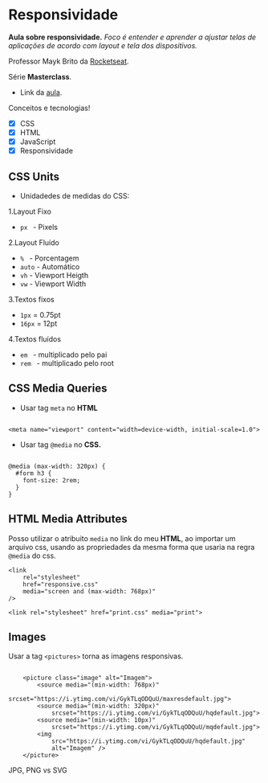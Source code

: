 # Responsividade

**Aula sobre responsividade.** 
*Foco é entender e aprender a ajustar telas de aplicações de acordo com layout e tela dos dispositivos.*

Professor Mayk Brito da [Rocketseat](https://rocketseat.com.br/).

Série **Masterclass**.

- Link da [aula](https://www.youtube.com/watch?v=H91DhKPjhPk).


Conceitos e tecnologias!
- [X] CSS
- [X] HTML
- [X] JavaScript
- [X] Responsividade

## CSS Units

- Unidadedes de medidas do CSS:

1.Layout Fixo
- ``` px  ``` - Pixels

2.Layout Fluído
- ``` %  ``` - Porcentagem
- ``` auto ``` - Automático
- ` vh ` - Viewport Heigth
- ` vw ` - Viewport Width

3.Textos fixos
- ``` 1px ``` = 0.75pt
- ``` 16px ``` = 12pt

4.Textos fluídos
- ``` em  ``` - multiplicado pelo pai
- ``` rem  ``` - multiplicado pelo root


## CSS Media Queries

- Usar tag `meta` no **HTML**

```

<meta name="viewport" content="width=device-width, initial-scale=1.0">

```

- Usar tag `@media` no **CSS.**

```

@media (max-width: 320px) {
  #form h3 {
    font-size: 2rem;
  }
}

```




## HTML Media Attributes

Posso utilizar o atribuito `media` no link do meu **HTML**, ao importar um arquivo css, usando as 
propriedades da mesma forma que usaria na regra `@media` do css.

```
<link 
    rel="stylesheet"
    href="responsive.css" 
    media="screen and (max-width: 768px)"
/>

<link rel="stylesheet" href="print.css" media="print">

```



## Images

Usar a tag `<pictures>` torna as imagens responsivas.


``` 

    <picture class="image" alt="Imagem"> 
        <source media="(min-width: 768px)" 
            srcset="https://i.ytimg.com/vi/GykTLqODQuU/maxresdefault.jpg">
        <source media="(min-width: 320px)" 
            srcset="https://i.ytimg.com/vi/GykTLqODQuU/hqdefault.jpg">
        <source media="(min-width: 10px)" 
            srcset="https://i.ytimg.com/vi/GykTLqODQuU/mqdefault.jpg">
        <img 
            src="https://i.ytimg.com/vi/GykTLqODQuU/hqdefault.jpg" 
            alt="Imagem" />
    </picture> 

```

JPG, PNG vs SVG